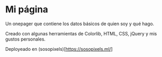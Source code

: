 # Mi página

Un onepager que contiene los datos básicos de quien soy y qué hago.

Creado con algunas herramientas de Colorlib, HTML, CSS, jQuery y mis gustos personales.

Deployeado en (sosopixels)[https://sosopixels.ml/]
